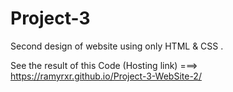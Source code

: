 # Project-3

Second design of website using only HTML & CSS .

See the result of this Code (Hosting link) ===> https://ramyrxr.github.io/Project-3-WebSite-2/
